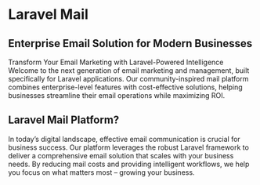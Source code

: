 # Laravel Mail 


## Enterprise Email Solution for Modern Businesses
Transform Your Email Marketing with Laravel-Powered Intelligence
Welcome to the next generation of email marketing and management, built specifically for Laravel applications. Our community-inspired mail platform combines enterprise-level features with cost-effective solutions, helping businesses streamline their email operations while maximizing ROI.

## Laravel Mail Platform?
In today’s digital landscape, effective email communication is crucial for business success. Our platform leverages the robust Laravel framework to deliver a comprehensive email solution that scales with your business needs. By reducing mail costs and providing intelligent workflows, we help you focus on what matters most – growing your business.